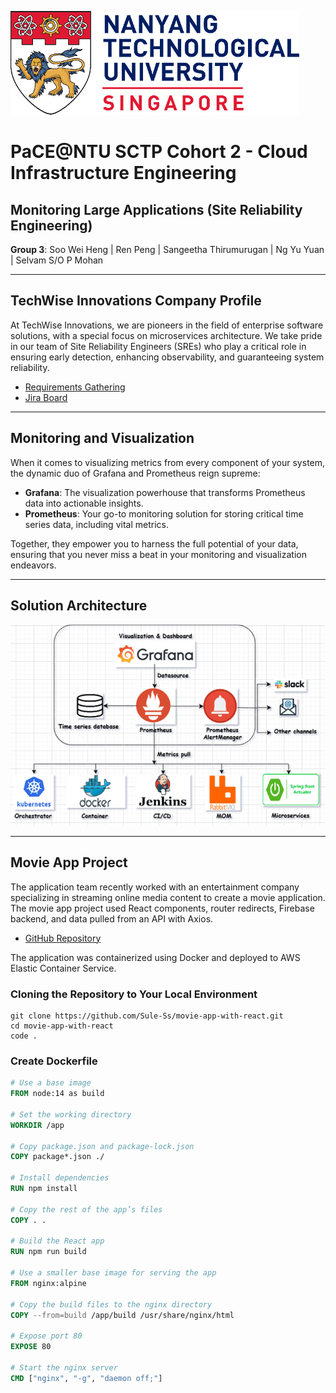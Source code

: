 ![ntu_logo](./assets/ntu%20logo.png) 
# PaCE@NTU SCTP Cohort 2 - Cloud Infrastructure Engineering

## Monitoring Large Applications (Site Reliability Engineering)

**Group 3**: Soo Wei Heng | Ren Peng | Sangeetha Thirumurugan | Ng Yu Yuan | Selvam S/O P Mohan

---

## TechWise Innovations Company Profile

At TechWise Innovations, we are pioneers in the field of enterprise software solutions, with a special focus on microservices architecture. We take pride in our team of Site Reliability Engineers (SREs) who play a critical role in ensuring early detection, enhancing observability, and guaranteeing system reliability.

- [Requirements Gathering](https://docs.google.com/spreadsheets/d/11J3PLi_lxMLwQo3EYkwIn_NQOdFA3hFcKvUAmc0bSTU/edit#gid=0)
- [Jira Board](https://sctp-cloud-cohort2-group3.atlassian.net/jira/software/projects/GCP/boards/1)

---

## Monitoring and Visualization

When it comes to visualizing metrics from every component of your system, the dynamic duo of Grafana and Prometheus reign supreme:

- **Grafana**: The visualization powerhouse that transforms Prometheus data into actionable insights.
- **Prometheus**: Your go-to monitoring solution for storing critical time series data, including vital metrics.

Together, they empower you to harness the full potential of your data, ensuring that you never miss a beat in your monitoring and visualization endeavors.

---

## Solution Architecture
![solution architecture image](./assets/solution%20architecture.png)

---

## Movie App Project

The application team recently worked with an entertainment company specializing in streaming online media content to create a movie application. The movie app project used React components, router redirects, Firebase backend, and data pulled from an API with Axios.

- [GitHub Repository](https://github.com/Sule-Ss/movie-app-with-react)

The application was containerized using Docker and deployed to AWS Elastic Container Service.

### Cloning the Repository to Your Local Environment

```shell
git clone https://github.com/Sule-Ss/movie-app-with-react.git
cd movie-app-with-react
code .
```

### Create Dockerfile

```Dockerfile
# Use a base image
FROM node:14 as build

# Set the working directory
WORKDIR /app

# Copy package.json and package-lock.json
COPY package*.json ./

# Install dependencies
RUN npm install

# Copy the rest of the app’s files
COPY . .

# Build the React app
RUN npm run build

# Use a smaller base image for serving the app
FROM nginx:alpine

# Copy the build files to the nginx directory
COPY --from=build /app/build /usr/share/nginx/html

# Expose port 80
EXPOSE 80

# Start the nginx server
CMD ["nginx", "-g", "daemon off;"]
```

